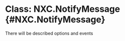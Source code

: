 Class: NXC.NotifyMessage {#NXC.NotifyMessage}
=============================

There will be described options and events 
